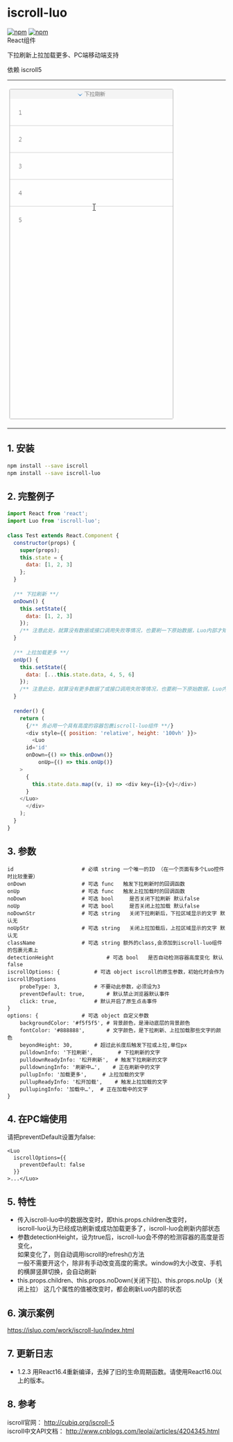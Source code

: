 # iscroll-luo
[![npm](https://img.shields.io/npm/v/iscroll-luo.svg)](https://www.npmjs.com/package/iscroll-luo)
[![npm](https://img.shields.io/npm/dt/iscroll-luo.svg)](https://www.npmjs.com/package/iscroll-luo)
<br/>
React组件

下拉刷新上拉加载更多、PC端移动端支持

依赖 iscroll5

---

![img](public/d.gif)

---

## 1. 安装

````bash
npm install --save iscroll
npm install --save iscroll-luo
````

## 2. 完整例子

````javascript
import React from 'react';
import Luo from 'iscroll-luo';

class Test extends React.Component {
  constructor(props) {
    super(props);
    this.state = {
      data: [1, 2, 3]
    };
  }

  /** 下拉刷新 **/
  onDown() {
    this.setState({
      data: [1, 2, 3]
    });
    /** 注意此处，就算没有数据或接口调用失败等情况，也要刷一下原始数据，Luo内部才知道状态更新了 **/
  }

  /** 上拉加载更多 **/
  onUp() {
    this.setState({
      data: [...this.state.data, 4, 5, 6]
    });
    /** 注意此处，就算没有更多数据了或接口调用失败等情况，也要刷一下原始数据，Luo内部才知道状态更新了 **/
  }

  render() {
    return (
      {/** 务必用一个具有高度的容器包裹iscroll-luo组件 **/}
      <div style={{ position: 'relative', height: '100vh' }}>
        <Luo
  	  id='id'
  	  onDown={() => this.onDown()}
          onUp={() => this.onUp()}
  	>
  	  {
	    this.state.data.map((v, i) => <div key={i}>{v}</div>)
  	  }						
  	</Luo>
      </div>
    );
  }
}
````

## 3. 参数

````
id  					# 必填 string 一个唯一的ID （在一个页面有多个Luo控件时比较重要）
onDown					# 可选 func	触发下拉刷新时的回调函数
onUp					# 可选 func	触发上拉加载时的回调函数
noDown					# 可选 bool     是否关闭下拉刷新 默认false
noUp					# 可选 bool     是否关闭上拉加载 默认false
noDownStr				# 可选 string   关闭下拉刷新后，下拉区域显示的文字 默认无
noUpStr					# 可选 string   关闭上拉加载后，上拉区域显示的文字 默认无
className				# 可选 string	额外的class,会添加到iscroll-luo组件的包裹元素上
detectionHeight       			# 可选 bool 	是否自动检测容器高度变化 默认false
iscrollOptions: {			# 可选 object	iscroll的原生参数，初始化时会作为iscroll的options
	probeType: 3,			# 不要动此参数，必须设为3
	preventDefault: true,		# 默认禁止浏览器默认事件
	click: true,			# 默认开启了原生点击事件
}
options: {				# 可选 object	自定义参数
	backgroundColor: '#f5f5f5',	# 背景颜色，是滑动底层的背景颜色
	fontColor: '#888888', 		# 文字颜色，是下拉刷新、上拉加载那些文字的颜色
	beyondHeight: 30,		# 超过此长度后触发下拉或上拉,单位px
	pulldownInfo: '下拉刷新',	     # 下拉刷新的文字
	pulldownReadyInfo: '松开刷新',	# 触发下拉刷新的文字
	pulldowningInfo: '刷新中…',	# 正在刷新中的文字
	pullupInfo: '加载更多',		# 上拉加载的文字
	pullupReadyInfo: '松开加载',	# 触发上拉加载的文字
	pullupingInfo: '加载中…',	# 正在加载中的文字
}
````
## 4. 在PC端使用
请把preventDefault设置为false:
```
<Luo
  iscrollOptions={{
  	preventDefault: false
  }}
>...</Luo>
```

## 5. 特性

* 传入iscroll-luo中的数据改变时，即this.props.children改变时，<br/>iscroll-luo认为已经成功刷新或成功加载更多了，iscroll-luo会刷新内部状态
* 参数detectionHeight，设为true后，iscroll-luo会不停的检测容器的高度是否变化，<br/>如果变化了，则自动调用iscroll的refresh()方法<br/>一般不需要开这个，除非有手动改变高度的需求。window的大小改变、手机的横屏竖屏切换，会自动刷新
* this.props.children、this.props.noDown(关闭下拉)、this.props.noUp（关闭上拉） 这几个属性的值被改变时，都会刷新Luo内部的状态

## 6. 演示案例

https://isluo.com/work/iscroll-luo/index.html

## 7. 更新日志
* 1.2.3 用React16.4重新编译，去掉了旧的生命周期函数。请使用React16.0以上的版本。

## 8. 参考

iscroll官网： http://cubiq.org/iscroll-5 <br />
iscroll中文API文档： http://www.cnblogs.com/leolai/articles/4204345.html

